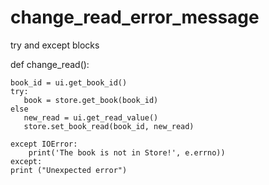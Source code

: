 # change_read_error_message
try and except blocks

def change_read():

    book_id = ui.get_book_id()
    try:                        
       book = store.get_book(book_id)
    else
       new_read = ui.get_read_value()
       store.set_book_read(book_id, new_read)

    except IOError:
        print('The book is not in Store!', e.errno))
    except:   
    print ("Unexpected error")
